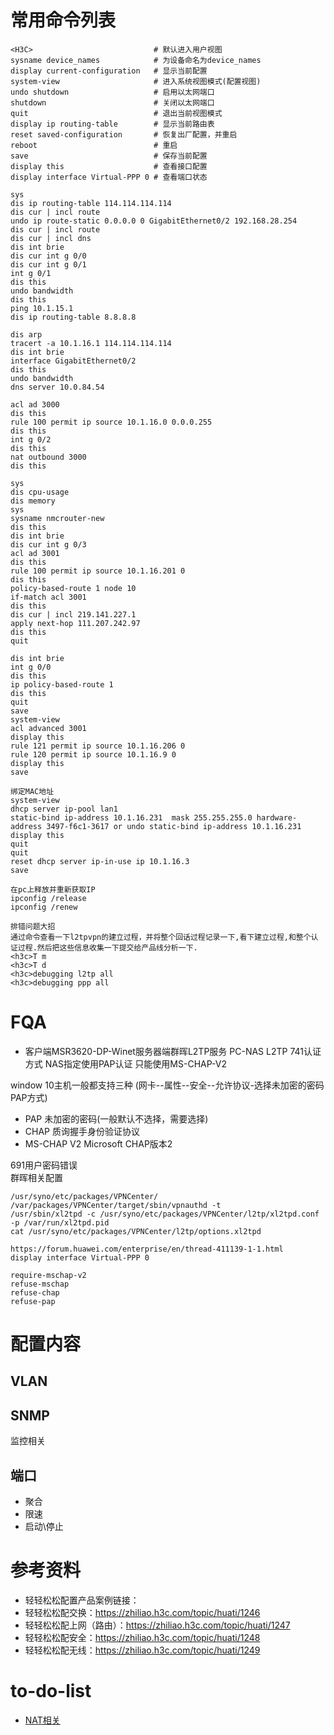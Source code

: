# 常用命令列表
``` text
<H3C>                           # 默认进入用户视图
sysname device_names            # 为设备命名为device_names
display current-configuration   # 显示当前配置
system-view                     # 进入系统视图模式(配置视图)
undo shutdown                   # 启用以太网端口
shutdown                        # 关闭以太网端口
quit                            # 退出当前视图模式
display ip routing-table        # 显示当前路由表
reset saved-configuration       # 恢复出厂配置，并重启
reboot                          # 重启
save                            # 保存当前配置
display this                    # 查看接口配置
display interface Virtual-PPP 0 # 查看端口状态

sys
dis ip routing-table 114.114.114.114
dis cur | incl route
undo ip route-static 0.0.0.0 0 GigabitEthernet0/2 192.168.28.254
dis cur | incl route
dis cur | incl dns
dis int brie
dis cur int g 0/0
dis cur int g 0/1
int g 0/1
dis this
undo bandwidth
dis this
ping 10.1.15.1
dis ip routing-table 8.8.8.8

dis arp
tracert -a 10.1.16.1 114.114.114.114
dis int brie
interface GigabitEthernet0/2
dis this
undo bandwidth
dns server 10.0.84.54

acl ad 3000
dis this
rule 100 permit ip source 10.1.16.0 0.0.0.255
dis this
int g 0/2
dis this
nat outbound 3000
dis this

sys
dis cpu-usage
dis memory
sys
sysname nmcrouter-new
dis this
dis int brie
dis cur int g 0/3
acl ad 3001
dis this
rule 100 permit ip source 10.1.16.201 0
dis this
policy-based-route 1 node 10
if-match acl 3001
dis this
dis cur | incl 219.141.227.1
apply next-hop 111.207.242.97
dis this
quit

dis int brie
int g 0/0
dis this
ip policy-based-route 1
dis this
quit
save
system-view
acl advanced 3001
display this
rule 121 permit ip source 10.1.16.206 0
rule 120 permit ip source 10.1.16.9 0
display this
save

绑定MAC地址
system-view
dhcp server ip-pool lan1
static-bind ip-address 10.1.16.231  mask 255.255.255.0 hardware-address 3497-f6c1-3617 or undo static-bind ip-address 10.1.16.231
display this
quit
quit
reset dhcp server ip-in-use ip 10.1.16.3
save

在pc上释放并重新获取IP
ipconfig /release
ipconfig /renew

排错问题大招
通过命令查看一下l2tpvpn的建立过程，并将整个回话过程记录一下,看下建立过程,和整个认证过程.然后把这些信息收集一下提交给产品线分析一下.
<h3c>T m
<h3c>T d
<h3c>debugging l2tp all
<h3c>debugging ppp all
```
# FQA
- 客户端MSR3620-DP-Winet服务器端群晖L2TP服务
PC-NAS L2TP
741认证方式 NAS指定使用PAP认证 只能使用MS-CHAP-V2

window 10主机一般都支持三种 (网卡--属性--安全--允许协议-选择未加密的密码PAP方式)
- PAP 未加密的密码(一般默认不选择，需要选择)
- CHAP 质询握手身份验证协议
- MS-CHAP V2 Microsoft CHAP版本2

691用户密码错误    
群晖相关配置
```
/usr/syno/etc/packages/VPNCenter/
/var/packages/VPNCenter/target/sbin/vpnauthd -t
/usr/sbin/xl2tpd -c /usr/syno/etc/packages/VPNCenter/l2tp/xl2tpd.conf -p /var/run/xl2tpd.pid
cat /usr/syno/etc/packages/VPNCenter/l2tp/options.xl2tpd

https://forum.huawei.com/enterprise/en/thread-411139-1-1.html
display interface Virtual-PPP 0

require-mschap-v2
refuse-mschap
refuse-chap
refuse-pap
```
# 配置内容
## VLAN
## SNMP
监控相关
## 端口
- 聚合
- 限速
- 启动\停止
# 参考资料
- 轻轻松松配置产品案例链接：
- 轻轻松松配交换：https://zhiliao.h3c.com/topic/huati/1246
- 轻轻松松配上网（路由）：https://zhiliao.h3c.com/topic/huati/1247
- 轻轻松松配安全：https://zhiliao.h3c.com/topic/huati/1248
- 轻轻松松配无线：https://zhiliao.h3c.com/topic/huati/1249

# to-do-list
- [NAT相关](http://www.h3c.com/cn/d_201510/896561_30005_0.htm)
